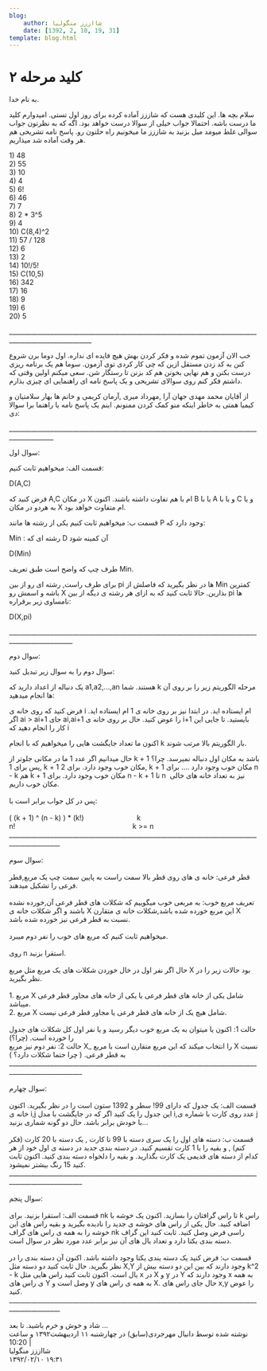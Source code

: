 ```yaml
---
blog:
    author: شااززز منگولیا
    date: [1392, 2, 10, 19, 31]
template: blog.html
---
```

# کلید مرحله ۲

<div class="cnt">
<div>به نام خدا.</div>
<p></p>
<p>سلام بچه ها. این کلیدی هست که شاززز آماده کرده برای روز اول تستی. امیدوارم کلید ما درست باشه. احتمالا جواب خیلی از سوالا درست خواهد بود. اگه که به نظرتون جواب سوالی غلط میومد میل بزنید به شاززز ما میخونیم راه حلتون رو. پاسخ نامه تشریحی هم هر وقت آماده شد میذاریم. </p>
<p></p>
<div><div>1) 48<br/>2) 55<br/>3) 10<br/>4) 4<br/>5) 6!<br/>6) 46<br/>7) 7<br/>8) 2 * 3^5<br/>9) 4<br/>10) C(8,4)^2<br/>11) 57 / 128<br/>12) 6<br/>13) 2<br/>14) 10!/5!<br/>15) C(10,5)<br/>16) 342<br/>17) 16<br/>18) 9<br/>19) 6<br/>20) 5<p></p>
<p>________________________________________________________________________________________________________</p>
<p>خب الان آزمون تموم شده و فکر کردن بهش هیچ فایده ای نداره. اول دوما برن شروع کنن به کد زدن مستقل ازین که چی کار کردی توی آزمون. سوما هم یک برنامه ریزی درست بکنن و هم نهایی بخونن هم کد بزنن تا رستگار شن. سعی میکنم اولین وقتی که داشتم فکر کنم روی سوالای تشریحی و یک پاسخ نامه ای راهنمایی ای چیزی بذارم.</p>
<p>از آقایان محمد مهدی جهان آرا ,مهرداد میری ,آرمان کریمی و خانم ها بهار سلامتیان و کیمیا همتی به خاطر اینکه منو کمک کردن ممنونم. اینم یک پاسخ نامه یا راهنما برا سوالا :دی</p>
<p>____________________________________________________________________________________________</p>
<p>سوال اول:</p>
<p>قسمت الف: میخواهیم ثابت کنیم:</p>
<p>D(A,C) </p>
<p>فرض کنید که A,C در مکان X ام با هم تفاوت داشته باشند. اکنون B یا با A و یا با C و یا به هردو در مکان X ام متفاوت خواهد بود.</p>
<p>قسمت ب: میخواهیم ثابت کنیم یکی از رشته ها مانند P وجود دارد که:</p>
<p>Min : رشته ای که D آن کمینه شود</p>
<p>D(Min) </p>
<p>طرف چپ که واضح است طبق تعریف Min.</p>
<p>برای طرف راست, رشته ای رو از بین pi ها در نظر بگیرید که فاصلش از Min کمترین باشه و اسمش رو X بذارین. حالا ثابت کنید که به ازای هر رشته ی دیگه از بین pi ها نامساوی زیر برقراره:</p>
<p>D(X,pi) </p>
<p>__________________________________________________________________________________________________</p>
<p>سوال دوم:</p>
<p>سوال دوم را به سوال زیر تبدیل کنید:</p>
<p>یک دنباله از اعداد دارید که a1,a2,...,an هستند. شما k مرحله الگوریتم زیر را بر روی آن ها انجام میدهید:</p>
<p>فرض کنید که روی خانه ی i ام ایستاده اید. در ابتدا نیز بر روی خانه ی 1 ام ایستاده اید. اگر ai &gt; ai+1 جای ai,ai+1 را عوض کنید. حال بر روی خانه ی i+1 بایستید. تا جایی این کار را انجام دهید که i </p>
<p>اکنون ما تعداد جایگشت هایی را میخواهیم که با انجام k بار الگوریتم بالا مرتب شوند.</p>
<div>حال میدانیم اگر عدد 1 ما در مکانی جلوتر از k + 1 باشد به مکان اول دنباله نمیرسد. چرا؟<br/>پس برای 1, k + 1 مکان خوب وجود دارد. برای 2, k + 1 مکان خوب وجود دارد .... برای n - k هم k + 1 مکان خوب وجود دارد. برای n - k + 1 تا n  نیز به تعداد خانه های خالی مکان خوب داریم.<br/><br/>پس در کل جواب برابر است با:<br/><br/><div>( (k + 1) ^ (n - k) ) * (k!)                           k n!                                                            k &gt;= n<br/>______________________________________________________________________________________________<br/><br/><div>سوال سوم:<br/><br/>قطر فرعی: خانه ی های روی قطر بالا سمت راست به پایین سمت چپ یک مربع,قطر فرعی را تشکیل میدهند.<br/><br/>تعریف مربع خوب: به مربعی خوب میگوییم که شکلات های قطر فرعی آن,خورده نشده باشند و اگر شکلات خانه ی X این مربع خورده شده باشد,شکلات خانه ی متقارن X نسبت به قطر فرعی نیز خورده شده باشد.<br/><br/>میخواهیم ثابت کنیم که مربع های خوب را نفر دوم میبرد.<br/><br/>روی n استقرا بزنید.</div>
</div>
<br/>حال اگر نفر اول در خال خوردن شکلات های یک مربع مثل مربع X بود حالات زیر را در نظر بگیرید.<br/><br/>1. مربع X شامل یکی از خانه های قطر فرعی یا یکی از خانه های مجاور قطر فرعی میباشد.<br/>2. مربع X شامل هیچ یک از خانه های قطر فرعی یا مجاور قطر فرعی نیست.<br/><br/>حالت 1: اکنون یا میتوان به یک مربع خوب دیگر رسید و یا نفر اول کل شکلات های جدول را خورده است. (چرا؟)<br/>حالت 2: نفر دوم نیز مربع X_ را انتخاب میکند که این مربع متقارن است با مربع X نسبت به قطر فرعی. ( چرا حتما شکلات دارد؟ )<br/>_____________________________________________________________________________________________________<br/><br/>سوال چهارم:<br/><br/>قسمت الف: یک جدول که دارای 99! سطر و 1392 ستون است را در نظر بگیرید. اکنون خانه ی i,j این جدول را یک کنید اگر که در جایگشت با مدل i,عدد روی کارت با شماره ی j با خودش برابر باشد. حال دو گونه شماری بزنید...<br/><br/>قسمت ب: دسته های اول را یک سری دسته با 99 تا کارت , یک دسته با 20 کارت (فکر کنم) , و بقیه را با 1 کارت تقسیم کنید. در دسته بندی جدید در دسته ی اول خود از هر کدام از دسته های قدیمی یک کارت بگذارید. و بقیه را دلخواه دسته بندی کنید. اکنون ثابت کنید 15 رنگ بیشتر نمیشود.<br/>_____________________________________________________________________________________________________<br/><br/>سوال پنجم:<br/><br/>قسمت الف: استقرا بزنید. برای nk تا راس گرافتان را بسازید. اکنون یک خوشه با k راس اضافه کنید. حال یکی از راس های خوشه ی جدید را نادیده بگیرید و بقیه راس های این خوشه را به همه ی راس های گراف nk راسی فرض وصل کنید. ثابت کنید این گراف دسته بندی یکتا دارد و تعداد یال های آن نیز برابر عدد مورد نظر در سوال است.<br/><br/>قسمت ب: فرض کنید یک دسته یندی یکتا وجود داشته باشد. اکنون آن دسته بندی را در نظر بگیرید. حال ثابت کنید دو دسته مثل X,Y وجود دارند که بین این دو دسته بیش از k^2 - k یال است. اکنون ثابت کنید راس هایی مثل x در X و y در Y وجود دارند که x به همه ی راس های Y وصل است و y به همه ی راس های X. حال جای راس های x,y را عوض کنید.<br/>______________________________________________________________________________________________<br/><br/>شاد و خوش و خرم باشید. تا بعد ...</div>
</div></div>
<div class="postDesc">نوشته شده توسط دانیال مهرجردی(سابق) در چهارشنبه ۱۱ اردیبهشت۱۳۹۲ و ساعت 10:20 
	 |</div>
</div>

<div class="blog-info">
    <div class="blog-author">شااززز منگولیا</div>
    <div class="blog-date">۱۳۹۲/۰۲/۱۰ ۱۹:۳۱</div>
</div>

